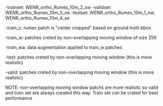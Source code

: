 -trainset: WENR_ortho_Rumex_10m_2_sw
-validset: WENR_ortho_Rumex_10m_3_ne
-testset: WENR_ortho_Rumex_10m_1_nw, WENR_ortho_Rumex_10m_4_se

-train_c: rumex patch is "center cropped" based on ground truth bbox

-train_w: patches creted by non-overlapping moving window of size 256

-train_wa: data augmentation applied to train_w patches

-test: patches creted by non-overlapping moving window (this is more realistic)

-valid: patches creted by non-overlapping moving window (this is more realistic)


NOTE: non-overlapping moving window patchs are more realisitc so valid and 
train set are always created this way. Train set can be crated for best performance